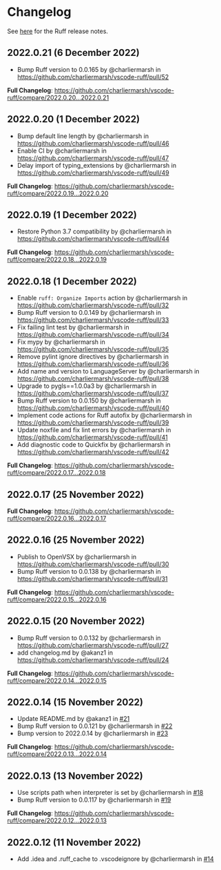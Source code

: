 # Changelog

See [here](https://github.com/charliermarsh/ruff/releases) for the Ruff release notes.

## 2022.0.21 (6 December 2022)

* Bump Ruff version to 0.0.165 by @charliermarsh in https://github.com/charliermarsh/vscode-ruff/pull/52

**Full Changelog**: https://github.com/charliermarsh/vscode-ruff/compare/2022.0.20...2022.0.21

## 2022.0.20 (1 December 2022)

* Bump default line length by @charliermarsh in https://github.com/charliermarsh/vscode-ruff/pull/46
* Enable CI by @charliermarsh in https://github.com/charliermarsh/vscode-ruff/pull/47
* Delay import of typing_extensions by @charliermarsh in https://github.com/charliermarsh/vscode-ruff/pull/49

**Full Changelog**: https://github.com/charliermarsh/vscode-ruff/compare/2022.0.19...2022.0.20

## 2022.0.19 (1 December 2022)

* Restore Python 3.7 compatibility by @charliermarsh in https://github.com/charliermarsh/vscode-ruff/pull/44

**Full Changelog**: https://github.com/charliermarsh/vscode-ruff/compare/2022.0.18...2022.0.19

## 2022.0.18 (1 December 2022)

* Enable `ruff: Organize Imports` action by @charliermarsh in https://github.com/charliermarsh/vscode-ruff/pull/32
* Bump Ruff version to 0.0.149 by @charliermarsh in https://github.com/charliermarsh/vscode-ruff/pull/33
* Fix failing lint test by @charliermarsh in https://github.com/charliermarsh/vscode-ruff/pull/34
* Fix mypy by @charliermarsh in https://github.com/charliermarsh/vscode-ruff/pull/35
* Remove pylint ignore directives by @charliermarsh in https://github.com/charliermarsh/vscode-ruff/pull/36
* Add name and version to LanguageServer by @charliermarsh in https://github.com/charliermarsh/vscode-ruff/pull/38
* Upgrade to pygls==1.0.0a3 by @charliermarsh in https://github.com/charliermarsh/vscode-ruff/pull/37
* Bump Ruff version to 0.0.150 by @charliermarsh in https://github.com/charliermarsh/vscode-ruff/pull/40
* Implement code actions for Ruff autofix by @charliermarsh in https://github.com/charliermarsh/vscode-ruff/pull/39
* Update noxfile and fix lint errors by @charliermarsh in https://github.com/charliermarsh/vscode-ruff/pull/41
* Add diagnostic code to Quickfix by @charliermarsh in https://github.com/charliermarsh/vscode-ruff/pull/42

**Full Changelog**: https://github.com/charliermarsh/vscode-ruff/compare/2022.0.17...2022.0.18

## 2022.0.17 (25 November 2022)

**Full Changelog**: https://github.com/charliermarsh/vscode-ruff/compare/2022.0.16...2022.0.17

## 2022.0.16 (25 November 2022)

* Publish to OpenVSX by @charliermarsh in https://github.com/charliermarsh/vscode-ruff/pull/30
* Bump Ruff version to 0.0.138 by @charliermarsh in https://github.com/charliermarsh/vscode-ruff/pull/31

**Full Changelog**: https://github.com/charliermarsh/vscode-ruff/compare/2022.0.15...2022.0.16

## 2022.0.15 (20 November 2022)

* Bump Ruff version to 0.0.132 by @charliermarsh in https://github.com/charliermarsh/vscode-ruff/pull/27
* add changelog.md by @akanz1 in https://github.com/charliermarsh/vscode-ruff/pull/24

**Full Changelog**: https://github.com/charliermarsh/vscode-ruff/compare/2022.0.14...2022.0.15

## 2022.0.14 (15 November 2022)

* Update README.md by @akanz1 in [#21](https://github.com/charliermarsh/vscode-ruff/pull/21)
* Bump Ruff version to 0.0.121 by @charliermarsh in [#22](https://github.com/charliermarsh/vscode-ruff/pull/22)
* Bump version to 2022.0.14 by @charliermarsh in [#23](https://github.com/charliermarsh/vscode-ruff/pull/23)

**Full Changelog**: https://github.com/charliermarsh/vscode-ruff/compare/2022.0.13...2022.0.14

## 2022.0.13 (13 November 2022)

* Use scripts path when interpreter is set by @charliermarsh in [#18](https://github.com/charliermarsh/vscode-ruff/pull/18)
* Bump Ruff version to 0.0.117 by @charliermarsh in [#19](https://github.com/charliermarsh/vscode-ruff/pull/19)

**Full Changelog**: https://github.com/charliermarsh/vscode-ruff/compare/2022.0.12...2022.0.13

## 2022.0.12 (11 November 2022)

* Add .idea and .ruff_cache to .vscodeignore by @charliermarsh in [#14](https://github.com/charliermarsh/vscode-ruff/pull/14)
